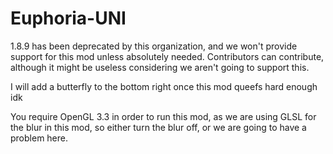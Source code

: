 # Euphoria-UNI
1.8.9 has been deprecated by this organization, and we won't provide support for this mod unless absolutely needed. Contributors can contribute, although it might be useless considering we aren't going to support this.

I will add a butterfly to the bottom right once this mod queefs hard enough idk

You require OpenGL 3.3 in order to run this mod, as we are using GLSL for the blur in this mod, so either turn the blur off, or we are going to have a problem here.
